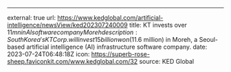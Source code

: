---
external: true
url: https://www.kedglobal.com/artificial-intelligence/newsView/ked202307240009
title: KT invests over $11 mn in AI software company Moreh
description: South Korea's KT Corp. will invest 15 billion won ($11.6 million) in Moreh, a Seoul-based artificial intelligence (AI) infrastructure software company.
date: 2023-07-24T06:48:18Z
icon: https://superb-rose-sheep.faviconkit.com/www.kedglobal.com/32
source: KED Global